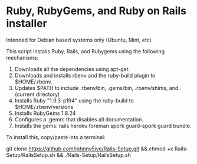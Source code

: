 <h1> Ruby, RubyGems, and Ruby on Rails installer</h1>

Intended for Debian based systems only (Ubuntu, Mint, etc)

This script installs Ruby, Rails, and Rubygems using the following mechanisms:

1. Downloads all the dependencies using apt-get. 
2. Downloads and installs rbenv and the ruby-build plugin to $HOME/.rbenv.
3. Updates $PATH to include .rbenv/bin, .gems/bin, .rbenv/shims, and . (current directory)
4. Installs Ruby "1.9.3-p194" using the ruby-build to $HOME/.rbenv/versions
5. Installs RubyGems 1.8.24
6. Configures a .gemrc that disables all documentation.
7. Installs the gems: rails heroku foreman spork guard-spork guard bundle.


To install this, copy/paste into a terminal:

git clone https://github.com/johnny5ive/Rails-Setup.git && chmod +x Rails-Setup/RailsSetup.sh && ./Rails-Setup/RailsSetup.sh